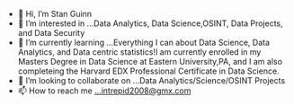 - 👋 Hi, I’m Stan Guinn
- 👀 I’m interested in ...Data Analytics, Data Science,OSINT, Data Projects, and Data Security
- 🌱 I’m currently learning ...Everything I can about Data Science, Data Analytics, and Data centric statistics!I am currently enrolled in my Masters Degree in Data Science at Eastern University,PA, and I am also completeing the Harvard EDX Professional Certificate in Data Science.
- 💞️ I’m looking to collaborate on ...Data Analytics/Science/OSINT Projects
- 📫 How to reach me ...intrepid2008@gmx.com

<!---
stnguinn/stnguinn is a ✨ special ✨ repository because its `README.md` (this file) appears on your GitHub profile.
You can click the Preview link to take a look at your changes.
--->

